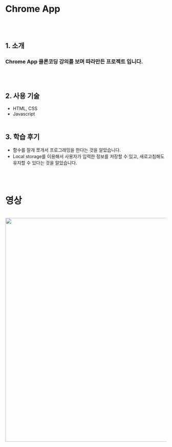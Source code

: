 # Chrome App

 <br>
 <br>

## 1. 소개

### Chrome App 클론코딩 강의를 보며 따라만든 프로젝트 입니다.

<br>
<br>

## 2. 사용 기술

- HTML, CSS
- Javascript
  <br>
  <br>

## 3. 학습 후기

- 함수를 잘개 쪼개서 프로그래밍을 한다는 것을 알았습니다.
- Local storage를 이용해서 사용자가 입력한 정보를 저장할 수 있고, 새로고침해도 유지할 수 있다는 것을 알았습니다.

<br>
<br>

# 영상

<br>

<img src="https://github.com/jellybrown/chromeApp/blob/master/chrome-apps-2.gif" width="700">
